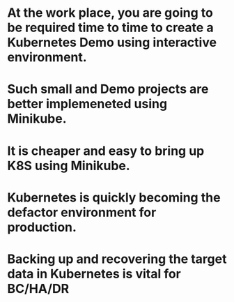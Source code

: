 # At the work place, you are going to be required time to time to create a Kubernetes Demo using interactive environment. 

# Such small and Demo projects are better implemeneted using Minikube. 

# It is cheaper and easy to bring up K8S using Minikube. 

# Kubernetes is quickly becoming the defactor environment for production. 

# Backing up and recovering the target data in Kubernetes is vital for BC/HA/DR
